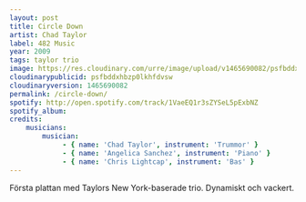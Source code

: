 ```yaml
---
layout: post
title: Circle Down
artist: Chad Taylor
label: 482 Music
year: 2009
tags: taylor trio
image: https://res.cloudinary.com/urre/image/upload/v1465690082/psfbddxhbzp0lkhfdvsw.jpg
cloudinarypublicid: psfbddxhbzp0lkhfdvsw
cloudinaryversion: 1465690082
permalink: /circle-down/
spotify: http://open.spotify.com/track/1VaeEQ1r3sZYSeL5pExbNZ
spotify_album: 
credits:
    musicians:
        musician:
             - { name: 'Chad Taylor', instrument: 'Trummor' }
             - { name: 'Angelica Sanchez', instrument: 'Piano' }
             - { name: 'Chris Lightcap', instrument: 'Bas' }
---
```


Första plattan med Taylors New York-baserade trio. Dynamiskt och vackert.